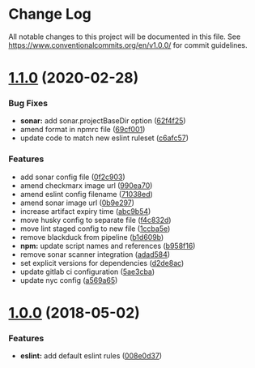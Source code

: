 # Change Log

All notable changes to this project will be documented in this file. See https://www.conventionalcommits.org/en/v1.0.0/ for commit guidelines.

# [1.1.0](https://github.com/dwp/eslint-config-mocha/compare/1.0.0...1.1.0) (2020-02-28)


### Bug Fixes

* **sonar:** add sonar.projectBaseDir option ([62f4f25](https://github.com/dwp/eslint-config-mocha/commit/62f4f25622f53c9214ecaa6a882a81ecf28781c2))
* amend format in npmrc file ([69cf001](https://github.com/dwp/eslint-config-mocha/commit/69cf00137c8ee74d60eead9fdcb8e87a15ef08d3))
* update code to match new eslint ruleset ([c6afc57](https://github.com/dwp/eslint-config-mocha/commit/c6afc5782e850924d3e6b91a16893cab798a6ad5))


### Features

* add sonar config file ([0f2c903](https://github.com/dwp/eslint-config-mocha/commit/0f2c9035242b1ddd1ab6f78dde8899b64db0ef5c))
* amend checkmarx image url ([990ea70](https://github.com/dwp/eslint-config-mocha/commit/990ea703cded3bb98725a34282fdc6b14143b63b))
* amend eslint config filename ([71038ed](https://github.com/dwp/eslint-config-mocha/commit/71038ed371289d40d46041cd684cacb01bac3a1c))
* amend sonar image url ([0b9e297](https://github.com/dwp/eslint-config-mocha/commit/0b9e297fbacfced5b4546434e05e410dd6424d1a))
* increase artifact expiry time ([abc9b54](https://github.com/dwp/eslint-config-mocha/commit/abc9b54133b4ffad64d10d438f8cf5719fa84cc1))
* move husky config to separate file ([f4c832d](https://github.com/dwp/eslint-config-mocha/commit/f4c832dbb93daae4a6dd6ae33956f0aa5c361e66))
* move lint staged config to new file ([1ccba5e](https://github.com/dwp/eslint-config-mocha/commit/1ccba5e8aba0dd247e3367706ce10cd2d0bfdb6f))
* remove blackduck from pipeline ([b1d609b](https://github.com/dwp/eslint-config-mocha/commit/b1d609b10f737e921c63c50ec92b37065a91cec3))
* **npm:** update script names and references ([b958f16](https://github.com/dwp/eslint-config-mocha/commit/b958f1668cf9d54ff14551b1199ae7b3589ac16a))
* remove sonar scanner integration ([adad584](https://github.com/dwp/eslint-config-mocha/commit/adad58410ea6e4c5dcc95c72458985478911e605))
* set explicit versions for dependencies ([d2de8ac](https://github.com/dwp/eslint-config-mocha/commit/d2de8ac576675831d6a96e1139977abca2dc7bfb))
* update gitlab ci configuration ([5ae3cba](https://github.com/dwp/eslint-config-mocha/commit/5ae3cbab7d747e58fad31132c4f7e5a8585dae47))
* update nyc config ([a569a65](https://github.com/dwp/eslint-config-mocha/commit/a569a650cb95dd8ed45bb248b280dfba906f3596))



# [1.0.0](https://github.com/dwp/eslint-config-mocha/compare/008e0d37...1.0.0) (2018-05-02)


### Features

* **eslint:** add default eslint rules ([008e0d37](https://github.com/dwp/eslint-config-mocha/commit/008e0d3763dfd390a691551356675071135cc10b))
